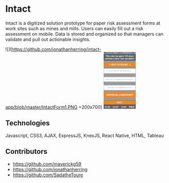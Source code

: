 # Intact

Intact is a digitized solution prototype for paper risk assessment forms at work sites such as mines and mills. 
Users can easily fill out a risk assessment on mobile. 
Data is stored and organized so that managers can validate and pull out actionable insights.

![](https://github.com/jonathanherring/intact-app/blob/master/IntactForm1.PNG =200x700)
<img src="https://github.com/jonathanherring/intact-app/blob/master/IntactForm1.PNG" alt="Drawing" style="width: 100px;"/>

## Technologies
Javascript, CSS3, AJAX, ExpressJS, KnexJS, React Native, HTML, Tableau

## Contributors
* https://github.com/maverickg59
* https://github.com/jonathanherring
* https://github.com/SadatheToure
